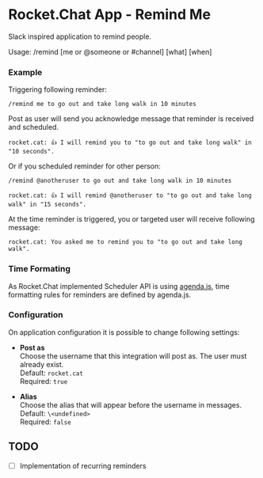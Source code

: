 # Rocket.Chat App - Remind Me

Slack inspired application to remind people. 

Usage: /remind [me or @someone or #channel] [what] [when]

### Example

Triggering following reminder:

```
/remind me to go out and take long walk in 10 minutes
```

Post as user will send you acknowledge message that reminder is received and scheduled.
```
rocket.cat: 👍 I will remind you to "to go out and take long walk" in "10 seconds".
``` 

Or if you scheduled reminder for other person:

```
/remind @anotheruser to go out and take long walk in 10 minutes
```
```
rocket.cat: 👍 I will remind @anotheruser to "to go out and take long walk" in "15 seconds".
```

At the time reminder is triggered, you or targeted user will receive following message:
```
rocket.cat: You asked me to remind you to "to go out and take long walk".
```

### Time Formating

As Rocket.Chat implemented Scheduler API is using [agenda.js](https://github.com/agenda/agenda), 
time formatting rules for reminders are defined by agenda.js.

### Configuration

On application configuration it is possible to change following settings:

- **Post as** <br />
  Choose the username that this integration will post as. The user must already exist.<br />
  Default: `rocket.cat`<br />
  Required: `true`
  
- **Alias** <br />
  Choose the alias that will appear before the username in messages.<br />
  Default: `\<undefined>`<br />
  Required: `false`

## TODO

- [ ] Implementation of recurring reminders
